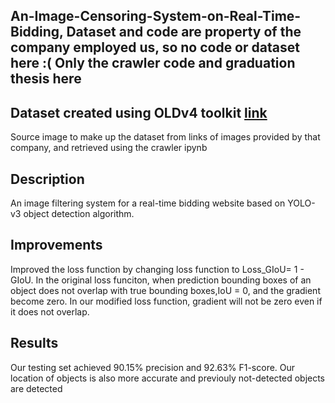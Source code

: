 ## An-Image-Censoring-System-on-Real-Time-Bidding, Dataset and code are property of the company employed us, so no code or dataset here :( Only the crawler code and graduation thesis here
## Dataset created using OLDv4 toolkit [link](https://github.com/EscVM/OIDv4_ToolKit)
Source image to make up the dataset from links of images provided by that company, and retrieved using the crawler ipynb
## Description
An image filtering system for a real-time bidding website based on YOLO-v3 object detection algorithm.
## Improvements
Improved the loss function by changing loss function to Loss_GIoU= 1 - GIoU. In the original loss funciton, when prediction bounding boxes of an object does not overlap with true bounding boxes,IoU = 0, and the gradient become zero. In our modified loss function, gradient will not be zero even if it does not overlap.
## Results
Our testing set achieved 90.15% precision and 92.63% F1-score. Our location of objects is also more accurate and previouly not-detected objects are detected
